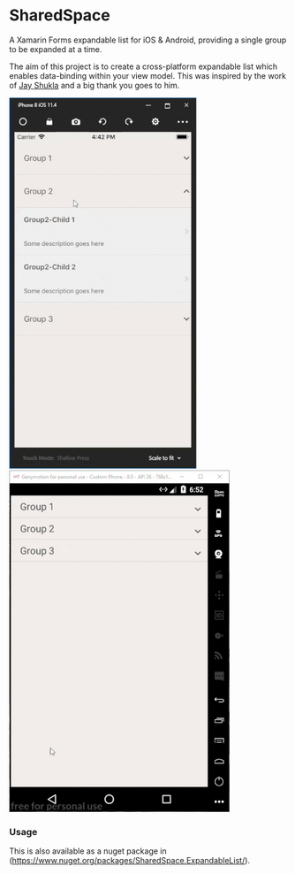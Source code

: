 # SharedSpace
A Xamarin Forms expandable list for iOS &amp; Android, providing a single group to be expanded at a time.    

The aim of this project is to create a cross-platform expandable list which enables data-binding within your view model. This was inspired by the work of [Jay Shukla](https://github.com/shuklajay/CollapseListView-in-xamarin.forms) and a big thank you goes to him.   

![demo](sharedspace-expandable-list-resize.gif)    ![demo](sharedspace-expandable-list-android-resize.gif)  

### Usage  
This is also available as a nuget package in (https://www.nuget.org/packages/SharedSpace.ExpandableList/).  
